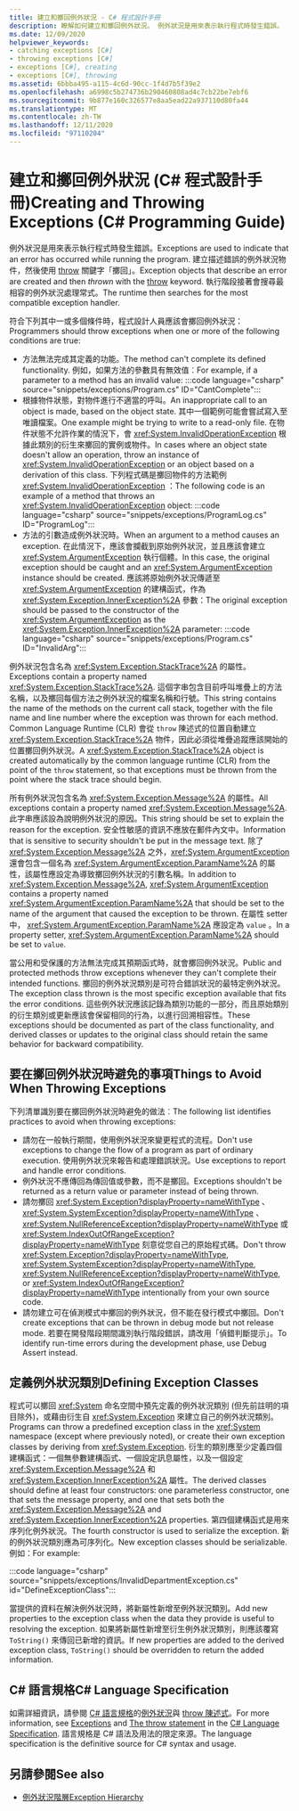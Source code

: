 ```yaml
---
title: 建立和擲回例外狀況 - C# 程式設計手冊
description: 瞭解如何建立和擲回例外狀況。 例外狀況是用來表示執行程式時發生錯誤。
ms.date: 12/09/2020
helpviewer_keywords:
- catching exceptions [C#]
- throwing exceptions [C#]
- exceptions [C#], creating
- exceptions [C#], throwing
ms.assetid: 6bbba495-a115-4c6d-90cc-1f4d7b5f39e2
ms.openlocfilehash: a6998c5b274736b290460808ad4c7cb22be7ebf6
ms.sourcegitcommit: 9b877e160c326577e8aa5ead22a937110d80fa44
ms.translationtype: MT
ms.contentlocale: zh-TW
ms.lasthandoff: 12/11/2020
ms.locfileid: "97110204"
---
```

# <a name="creating-and-throwing-exceptions-c-programming-guide"></a><span data-ttu-id="6d354-104">建立和擲回例外狀況 (C# 程式設計手冊)</span><span class="sxs-lookup"><span data-stu-id="6d354-104">Creating and Throwing Exceptions (C# Programming Guide)</span></span>

<span data-ttu-id="6d354-105">例外狀況是用來表示執行程式時發生錯誤。</span><span class="sxs-lookup"><span data-stu-id="6d354-105">Exceptions are used to indicate that an error has occurred while running the program.</span></span> <span data-ttu-id="6d354-106">建立描述錯誤的例外狀況物件，然後使用 [throw](../../language-reference/keywords/throw.md) 關鍵字「擲回」。</span><span class="sxs-lookup"><span data-stu-id="6d354-106">Exception objects that describe an error are created and then *thrown* with the [throw](../../language-reference/keywords/throw.md) keyword.</span></span> <span data-ttu-id="6d354-107">執行階段接著會搜尋最相容的例外狀況處理常式。</span><span class="sxs-lookup"><span data-stu-id="6d354-107">The runtime then searches for the most compatible exception handler.</span></span>

<span data-ttu-id="6d354-108">符合下列其中一或多個條件時，程式設計人員應該會擲回例外狀況：</span><span class="sxs-lookup"><span data-stu-id="6d354-108">Programmers should throw exceptions when one or more of the following conditions are true:</span></span>

- <span data-ttu-id="6d354-109">方法無法完成其定義的功能。</span><span class="sxs-lookup"><span data-stu-id="6d354-109">The method can't complete its defined functionality.</span></span> <span data-ttu-id="6d354-110">例如，如果方法的參數具有無效值︰</span><span class="sxs-lookup"><span data-stu-id="6d354-110">For example, if a parameter to a method has an invalid value:</span></span>
  :::code language="csharp" source="snippets/exceptions/Program.cs" ID="CantComplete":::
- <span data-ttu-id="6d354-111">根據物件狀態，對物件進行不適當的呼叫。</span><span class="sxs-lookup"><span data-stu-id="6d354-111">An inappropriate call to an object is made, based on the object state.</span></span> <span data-ttu-id="6d354-112">其中一個範例可能會嘗試寫入至唯讀檔案。</span><span class="sxs-lookup"><span data-stu-id="6d354-112">One example might be trying to write to a read-only file.</span></span> <span data-ttu-id="6d354-113">在物件狀態不允許作業的情況下，會 <xref:System.InvalidOperationException> 根據此類別的衍生來擲回的實例或物件。</span><span class="sxs-lookup"><span data-stu-id="6d354-113">In cases where an object state doesn't allow an operation, throw an instance of <xref:System.InvalidOperationException> or an object based on a derivation of this class.</span></span> <span data-ttu-id="6d354-114">下列程式碼是擲回物件的方法範例 <xref:System.InvalidOperationException> ：</span><span class="sxs-lookup"><span data-stu-id="6d354-114">The following code is an example of a method that throws an <xref:System.InvalidOperationException> object:</span></span>
  :::code language="csharp" source="snippets/exceptions/ProgramLog.cs" ID="ProgramLog":::
- <span data-ttu-id="6d354-115">方法的引數造成例外狀況時。</span><span class="sxs-lookup"><span data-stu-id="6d354-115">When an argument to a method causes an exception.</span></span> <span data-ttu-id="6d354-116">在此情況下，應該會攔截到原始例外狀況，並且應該會建立 <xref:System.ArgumentException> 執行個體。</span><span class="sxs-lookup"><span data-stu-id="6d354-116">In this case, the original exception should be caught and an <xref:System.ArgumentException> instance should be created.</span></span> <span data-ttu-id="6d354-117">應該將原始例外狀況傳遞至 <xref:System.ArgumentException> 的建構函式，作為 <xref:System.Exception.InnerException%2A> 參數：</span><span class="sxs-lookup"><span data-stu-id="6d354-117">The original exception should be passed to the constructor of the <xref:System.ArgumentException> as the <xref:System.Exception.InnerException%2A> parameter:</span></span>
  :::code language="csharp" source="snippets/exceptions/Program.cs" ID="InvalidArg":::

<span data-ttu-id="6d354-118">例外狀況包含名為 <xref:System.Exception.StackTrace%2A> 的屬性。</span><span class="sxs-lookup"><span data-stu-id="6d354-118">Exceptions contain a property named <xref:System.Exception.StackTrace%2A>.</span></span> <span data-ttu-id="6d354-119">這個字串包含目前呼叫堆疊上的方法名稱，以及擲回每個方法之例外狀況的檔案名稱和行號。</span><span class="sxs-lookup"><span data-stu-id="6d354-119">This string contains the name of the methods on the current call stack, together with the file name and line number where the exception was thrown for each method.</span></span> <span data-ttu-id="6d354-120">Common Language Runtime (CLR) 會從 `throw` 陳述式的位置自動建立 <xref:System.Exception.StackTrace%2A> 物件，因此必須從堆疊追蹤應該開始的位置擲回例外狀況。</span><span class="sxs-lookup"><span data-stu-id="6d354-120">A <xref:System.Exception.StackTrace%2A> object is created automatically by the common language runtime (CLR) from the point of the `throw` statement, so that exceptions must be thrown from the point where the stack trace should begin.</span></span>

<span data-ttu-id="6d354-121">所有例外狀況包含名為 <xref:System.Exception.Message%2A> 的屬性。</span><span class="sxs-lookup"><span data-stu-id="6d354-121">All exceptions contain a property named <xref:System.Exception.Message%2A>.</span></span> <span data-ttu-id="6d354-122">此字串應該設為說明例外狀況的原因。</span><span class="sxs-lookup"><span data-stu-id="6d354-122">This string should be set to explain the reason for the exception.</span></span> <span data-ttu-id="6d354-123">安全性敏感的資訊不應放在郵件內文中。</span><span class="sxs-lookup"><span data-stu-id="6d354-123">Information that is sensitive to security shouldn't be put in the message text.</span></span> <span data-ttu-id="6d354-124">除了 <xref:System.Exception.Message%2A> 之外，<xref:System.ArgumentException> 還會包含一個名為 <xref:System.ArgumentException.ParamName%2A> 的屬性，該屬性應設定為導致擲回例外狀況的引數名稱。</span><span class="sxs-lookup"><span data-stu-id="6d354-124">In addition to <xref:System.Exception.Message%2A>, <xref:System.ArgumentException> contains a property named <xref:System.ArgumentException.ParamName%2A> that should be set to the name of the argument that caused the exception to be thrown.</span></span> <span data-ttu-id="6d354-125">在屬性 setter 中， <xref:System.ArgumentException.ParamName%2A> 應設定為 `value` 。</span><span class="sxs-lookup"><span data-stu-id="6d354-125">In a property setter, <xref:System.ArgumentException.ParamName%2A> should be set to `value`.</span></span>

<span data-ttu-id="6d354-126">當公用和受保護的方法無法完成其預期函式時，就會擲回例外狀況。</span><span class="sxs-lookup"><span data-stu-id="6d354-126">Public and protected methods throw exceptions whenever they can't complete their intended functions.</span></span> <span data-ttu-id="6d354-127">擲回的例外狀況類別是可符合錯誤狀況的最特定例外狀況。</span><span class="sxs-lookup"><span data-stu-id="6d354-127">The exception class thrown is the most specific exception available that fits the error conditions.</span></span> <span data-ttu-id="6d354-128">這些例外狀況應該記錄為類別功能的一部分，而且原始類別的衍生類別或更新應該會保留相同的行為，以進行回溯相容性。</span><span class="sxs-lookup"><span data-stu-id="6d354-128">These exceptions should be documented as part of the class functionality, and derived classes or updates to the original class should retain the same behavior for backward compatibility.</span></span>

## <a name="things-to-avoid-when-throwing-exceptions"></a><span data-ttu-id="6d354-129">要在擲回例外狀況時避免的事項</span><span class="sxs-lookup"><span data-stu-id="6d354-129">Things to Avoid When Throwing Exceptions</span></span>

<span data-ttu-id="6d354-130">下列清單識別要在擲回例外狀況時避免的做法︰</span><span class="sxs-lookup"><span data-stu-id="6d354-130">The following list identifies practices to avoid when throwing exceptions:</span></span>

- <span data-ttu-id="6d354-131">請勿在一般執行期間，使用例外狀況來變更程式的流程。</span><span class="sxs-lookup"><span data-stu-id="6d354-131">Don't use exceptions to change the flow of a program as part of ordinary execution.</span></span> <span data-ttu-id="6d354-132">使用例外狀況來報告和處理錯誤狀況。</span><span class="sxs-lookup"><span data-stu-id="6d354-132">Use exceptions to report and handle error conditions.</span></span>
- <span data-ttu-id="6d354-133">例外狀況不應傳回為傳回值或參數，而不是擲回。</span><span class="sxs-lookup"><span data-stu-id="6d354-133">Exceptions shouldn't be returned as a return value or parameter instead of being thrown.</span></span>
- <span data-ttu-id="6d354-134">請勿擲回 <xref:System.Exception?displayProperty=nameWithType> 、 <xref:System.SystemException?displayProperty=nameWithType> 、 <xref:System.NullReferenceException?displayProperty=nameWithType> 或 <xref:System.IndexOutOfRangeException?displayProperty=nameWithType> 刻意從您自己的原始程式碼。</span><span class="sxs-lookup"><span data-stu-id="6d354-134">Don't throw <xref:System.Exception?displayProperty=nameWithType>, <xref:System.SystemException?displayProperty=nameWithType>, <xref:System.NullReferenceException?displayProperty=nameWithType>, or <xref:System.IndexOutOfRangeException?displayProperty=nameWithType> intentionally from your own source code.</span></span>
- <span data-ttu-id="6d354-135">請勿建立可在偵測模式中擲回的例外狀況，但不能在發行模式中擲回。</span><span class="sxs-lookup"><span data-stu-id="6d354-135">Don't create exceptions that can be thrown in debug mode but not release mode.</span></span> <span data-ttu-id="6d354-136">若要在開發階段期間識別執行階段錯誤，請改用「偵錯判斷提示」。</span><span class="sxs-lookup"><span data-stu-id="6d354-136">To identify run-time errors during the development phase, use Debug Assert instead.</span></span>

## <a name="defining-exception-classes"></a><span data-ttu-id="6d354-137">定義例外狀況類別</span><span class="sxs-lookup"><span data-stu-id="6d354-137">Defining Exception Classes</span></span>

<span data-ttu-id="6d354-138">程式可以擲回 <xref:System> 命名空間中預先定義的例外狀況類別 (但先前註明的項目除外)，或藉由衍生自 <xref:System.Exception> 來建立自己的例外狀況類別。</span><span class="sxs-lookup"><span data-stu-id="6d354-138">Programs can throw a predefined exception class in the <xref:System> namespace (except where previously noted), or create their own exception classes by deriving from <xref:System.Exception>.</span></span> <span data-ttu-id="6d354-139">衍生的類別應至少定義四個建構函式：一個無參數建構函式、一個設定訊息屬性，以及一個設定 <xref:System.Exception.Message%2A> 和 <xref:System.Exception.InnerException%2A> 屬性。</span><span class="sxs-lookup"><span data-stu-id="6d354-139">The derived classes should define at least four constructors: one parameterless constructor, one that sets the message property, and one that sets both the <xref:System.Exception.Message%2A> and <xref:System.Exception.InnerException%2A> properties.</span></span> <span data-ttu-id="6d354-140">第四個建構函式是用來序列化例外狀況。</span><span class="sxs-lookup"><span data-stu-id="6d354-140">The fourth constructor is used to serialize the exception.</span></span> <span data-ttu-id="6d354-141">新的例外狀況類別應為可序列化。</span><span class="sxs-lookup"><span data-stu-id="6d354-141">New exception classes should be serializable.</span></span> <span data-ttu-id="6d354-142">例如：</span><span class="sxs-lookup"><span data-stu-id="6d354-142">For example:</span></span>

:::code language="csharp" source="snippets/exceptions/InvalidDepartmentException.cs" id="DefineExceptionClass":::

<span data-ttu-id="6d354-143">當提供的資料在解決例外狀況時，將新屬性新增至例外狀況類別。</span><span class="sxs-lookup"><span data-stu-id="6d354-143">Add new properties to the exception class when the data they provide is useful to resolving the exception.</span></span> <span data-ttu-id="6d354-144">如果將新屬性新增至衍生例外狀況類別，則應該覆寫 `ToString()` 來傳回已新增的資訊。</span><span class="sxs-lookup"><span data-stu-id="6d354-144">If new properties are added to the derived exception class, `ToString()` should be overridden to return the added information.</span></span>

## <a name="c-language-specification"></a><span data-ttu-id="6d354-145">C# 語言規格</span><span class="sxs-lookup"><span data-stu-id="6d354-145">C# Language Specification</span></span>

<span data-ttu-id="6d354-146">如需詳細資訊，請參閱 [C# 語言規格](/dotnet/csharp/language-reference/language-specification/introduction)的[例外狀況](~/_csharplang/spec/exceptions.md)與 [throw 陳述式](~/_csharplang/spec/statements.md#the-throw-statement)。</span><span class="sxs-lookup"><span data-stu-id="6d354-146">For more information, see [Exceptions](~/_csharplang/spec/exceptions.md) and [The throw statement](~/_csharplang/spec/statements.md#the-throw-statement) in the [C# Language Specification](/dotnet/csharp/language-reference/language-specification/introduction).</span></span> <span data-ttu-id="6d354-147">語言規格是 C# 語法及用法的限定來源。</span><span class="sxs-lookup"><span data-stu-id="6d354-147">The language specification is the definitive source for C# syntax and usage.</span></span>

## <a name="see-also"></a><span data-ttu-id="6d354-148">另請參閱</span><span class="sxs-lookup"><span data-stu-id="6d354-148">See also</span></span>

- [<span data-ttu-id="6d354-149">例外狀況階層</span><span class="sxs-lookup"><span data-stu-id="6d354-149">Exception Hierarchy</span></span>](../../../standard/exceptions/index.md)
